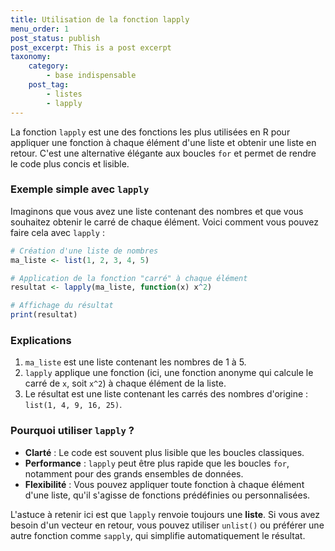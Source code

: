 ```yaml
---
title: Utilisation de la fonction lapply
menu_order: 1
post_status: publish
post_excerpt: This is a post excerpt
taxonomy:
    category:
        - base indispensable
    post_tag:
        - listes
        - lapply
---
```


La fonction `lapply` est une des fonctions les plus utilisées en R pour appliquer une fonction à chaque élément d'une liste et obtenir une liste en retour. C'est une alternative élégante aux boucles `for` et permet de rendre le code plus concis et lisible.

### Exemple simple avec `lapply`

Imaginons que vous avez une liste contenant des nombres et que vous souhaitez obtenir le carré de chaque élément. Voici comment vous pouvez faire cela avec `lapply` :

```r
# Création d'une liste de nombres
ma_liste <- list(1, 2, 3, 4, 5)

# Application de la fonction "carré" à chaque élément
resultat <- lapply(ma_liste, function(x) x^2)

# Affichage du résultat
print(resultat)
```

### Explications

1. `ma_liste` est une liste contenant les nombres de 1 à 5.
2. `lapply` applique une fonction (ici, une fonction anonyme qui calcule le carré de `x`, soit `x^2`) à chaque élément de la liste.
3. Le résultat est une liste contenant les carrés des nombres d'origine : `list(1, 4, 9, 16, 25)`.

### Pourquoi utiliser `lapply` ?

- **Clarté** : Le code est souvent plus lisible que les boucles classiques.
- **Performance** : `lapply` peut être plus rapide que les boucles `for`, notamment pour des grands ensembles de données.
- **Flexibilité** : Vous pouvez appliquer toute fonction à chaque élément d'une liste, qu'il s'agisse de fonctions prédéfinies ou personnalisées.

L'astuce à retenir ici est que `lapply` renvoie toujours une **liste**. Si vous avez besoin d'un vecteur en retour, vous pouvez utiliser `unlist()` ou préférer une autre fonction comme `sapply`, qui simplifie automatiquement le résultat.